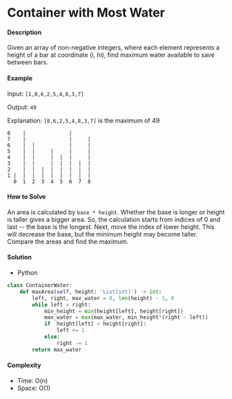 # Container with Most Water

#### Description

Given an array of non-negative integers, where each element represents a height of a bar at coordinate (i, hi), find maximum water available to save between bars.

#### Example

Input: `[1,8,6,2,5,4,8,3,7]`

Output: `49`

Explanation: `[8,6,2,5,4,8,3,7]` is the maximum of 49

```
8    |              |
7    |              |     |
6    |  |           |     |
5    |  |     |     |     |
4    |  |     |  |  |     |
3    |  |     |  |  |  |  |
2    |  |  |  |  |  |  |  |
1 |  |  |  |  |  |  |  |  | 
  0  1  2  3  4  5  6  7  8 
```

#### How to Solve

An area is calculated by `base * height`. Whether the base is longer or height is taller gives a bigger area. So, the calculation starts from indices of 0 and last -- the base is the longest. Next, move the index of lower height. This will decrease the base, but the minimum height may become taller. Compare the areas and find the maximum.

#### Solution

- Python

```python
class ContainerWater:
    def maxArea(self, height: 'List[int]') -> int:
        left, right, max_water = 0, len(height) - 1, 0
        while left < right:
            min_height = min(height[left], height[right])
            max_water = max(max_water, min_height*(right - left))
            if  height[left] < height[right]:
                left += 1
            else:
                right -= 1
        return max_water
```

#### Complexity

- Time: O(n)
- Space: O(1)